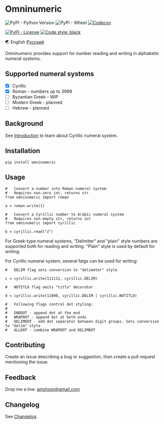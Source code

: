 # Omninumeric

![PyPI - Python Version](https://img.shields.io/pypi/pyversions/omninumeric) ![PyPI - Wheel](https://img.shields.io/pypi/wheel/omninumeric) [![Codecov](https://img.shields.io/codecov/c/github/endrain/omninumeric)](https://app.codecov.io/gh/endrain/omninumeric)

[![PyPI - License](https://img.shields.io/pypi/l/omninumeric)](./LICENSE) [![Code style: black](https://img.shields.io/badge/code%20style-black-000000.svg)](https://github.com/psf/black)

🌏 English [Русский](./README.ru.md)

Omninumeric provides support for number reading and writing in alphabetic numeral systems.

## Supported numeral systems

- [x] Cyrillic
- [x] Roman - numbers up to 3999
- [ ] Byzantian Greek - WIP
- [ ] Modern Greek - planned
- [ ] Hebrew - planned

## Background

See [Introduction](./INTRODUCTION.md) to learn about Cyrillic numeral system.

## Installation

	pip install omninumeric

## Usage

	#   Convert a number into Roman numeral system
	#   Requires non-zero int, returns str
	from omninumeric import roman

	a = roman.write(1)
	
	#   Convert a Cyrillic number to Arabic numeral system
	#   Requires non-empty str, returns int
	from omninumeric import cyrillic

	b = cyrillic.read("а҃")

For Greek-type numeral systems, "Delimiter" and "plain" style numbers are supported both for reading and writing. "Plain" style is used by default for writing.

For Cyrillic numeral system, several falgs can be used for writing:

	#   DELIM flag sets conversion to "delimeter" style

	c = cyrillic.write(111111, cyrillic.DELIM)
	
	#   NOTITLO flag omits "titlo" decorator

	d = cyrillic.write(11000, cyrillic.DELIM | cyrillic.NOTITLO)

	#   Following flags control dot styling:
	#
	#   ENDDOT - append dot at the end
	#   WRAPDOT - append dot at both ends
	#   DELIMDOT - add dot separator between digit groups. Sets conversion to "delim" style
	#   ALLDOT - combine WRAPDOT and DELIMDOT


## Contributing

Create an issue describing a bug or suggestion, then create a pull request mentioning the issue.

## Feedback

Drop me a line: amshoor@gmail.com

## Changelog

See [Changelog](./CHANGELOG.md).
